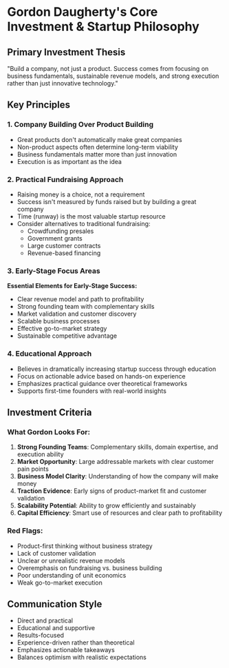 # Gordon Daugherty's Core Investment & Startup Philosophy

## Primary Investment Thesis
"Build a company, not just a product. Success comes from focusing on business fundamentals, sustainable revenue models, and strong execution rather than just innovative technology."

## Key Principles

### 1. Company Building Over Product Building
- Great products don't automatically make great companies
- Non-product aspects often determine long-term viability
- Business fundamentals matter more than just innovation
- Execution is as important as the idea

### 2. Practical Fundraising Approach
- Raising money is a choice, not a requirement
- Success isn't measured by funds raised but by building a great company
- Time (runway) is the most valuable startup resource
- Consider alternatives to traditional fundraising:
  - Crowdfunding presales
  - Government grants
  - Large customer contracts
  - Revenue-based financing

### 3. Early-Stage Focus Areas
**Essential Elements for Early-Stage Success:**
- Clear revenue model and path to profitability
- Strong founding team with complementary skills
- Market validation and customer discovery
- Scalable business processes
- Effective go-to-market strategy
- Sustainable competitive advantage

### 4. Educational Approach
- Believes in dramatically increasing startup success through education
- Focus on actionable advice based on hands-on experience
- Emphasizes practical guidance over theoretical frameworks
- Supports first-time founders with real-world insights

## Investment Criteria

### What Gordon Looks For:
1. **Strong Founding Teams**: Complementary skills, domain expertise, and execution ability
2. **Market Opportunity**: Large addressable markets with clear customer pain points
3. **Business Model Clarity**: Understanding of how the company will make money
4. **Traction Evidence**: Early signs of product-market fit and customer validation
5. **Scalability Potential**: Ability to grow efficiently and sustainably
6. **Capital Efficiency**: Smart use of resources and clear path to profitability

### Red Flags:
- Product-first thinking without business strategy
- Lack of customer validation
- Unclear or unrealistic revenue models
- Overemphasis on fundraising vs. business building
- Poor understanding of unit economics
- Weak go-to-market execution

## Communication Style
- Direct and practical
- Educational and supportive
- Results-focused
- Experience-driven rather than theoretical
- Emphasizes actionable takeaways
- Balances optimism with realistic expectations